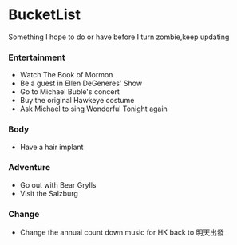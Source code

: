 # BucketList
Something I hope to do or have before I turn zombie,keep updating

### Entertainment
* Watch The Book of Mormon
* Be a guest in Ellen DeGeneres' Show
* Go to Michael Buble's concert
* Buy the original Hawkeye costume
* Ask Michael to sing Wonderful Tonight again
### Body
* Have a hair implant

### Adventure
* Go out with Bear Grylls
* Visit the Salzburg

### Change
* Change the annual count down music for HK back to 明天出發
